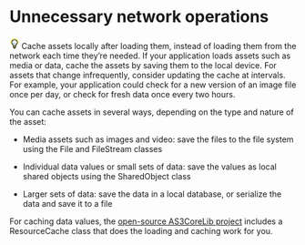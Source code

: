 # Unnecessary network operations

![](../img/tip_help.png) Cache assets locally after loading them, instead of
loading them from the network each time they’re needed. If your application
loads assets such as media or data, cache the assets by saving them to the local
device. For assets that change infrequently, consider updating the cache at
intervals. For example, your application could check for a new version of an
image file once per day, or check for fresh data once every two hours.

You can cache assets in several ways, depending on the type and nature of the
asset:

- Media assets such as images and video: save the files to the file system using
  the File and FileStream classes

- Individual data values or small sets of data: save the values as local shared
  objects using the SharedObject class

- Larger sets of data: save the data in a local database, or serialize the data
  and save it to a file

For caching data values, the
[open-source AS3CoreLib project](https://github.com/mikechambers/as3corelib)
includes a ResourceCache class that does the loading and caching work for you.
